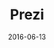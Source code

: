 ---
layout: site
title: "Prezi"
date: 2016-06-13
categories: [communication]
version: 1.5.5
major: 1
minor: 5
patch: 5
slug: prezi
link: https://prezi.com/support/
permalink: /sites/:slug
---